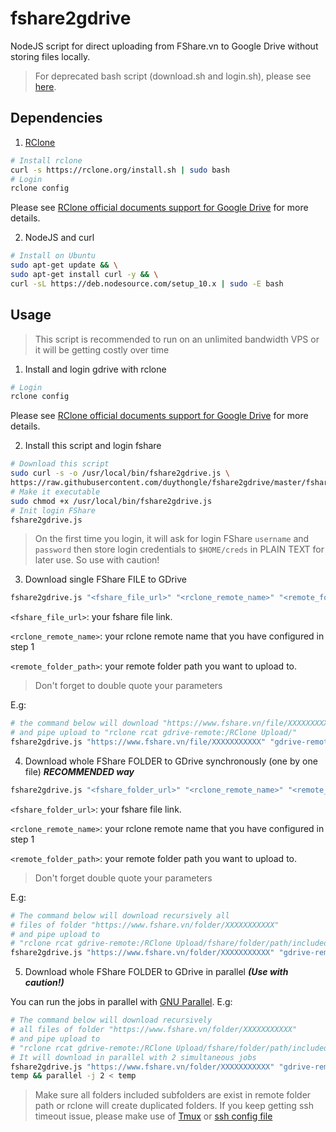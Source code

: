 # fshare2gdrive
NodeJS script for direct uploading from FShare.vn to Google Drive without storing files locally.
> For deprecated bash script (download.sh and login.sh), please see [here](https://github.com/duythongle/fshare2gdrive/blob/0cead7f9229fe6e54b2e9e81add0f6da4bdf453b/README.md).

## Dependencies

1. [RClone](https://rclone.org)

```bash
# Install rclone
curl -s https://rclone.org/install.sh | sudo bash
# Login
rclone config
```

Please see [RClone official documents support for Google Drive](https://rclone.org/drive/) for more details.

2. NodeJS and curl

``` bash
# Install on Ubuntu
sudo apt-get update && \
sudo apt-get install curl -y && \
curl -sL https://deb.nodesource.com/setup_10.x | sudo -E bash
```

## Usage

> This script is recommended to run on an unlimited bandwidth VPS or it will be getting costly over time

1. Install and login gdrive with rclone

``` bash
# Login
rclone config

```

Please see [RClone official documents support for Google Drive](https://rclone.org/drive/) for more details.

2. Install this script and login fshare

``` bash
# Download this script
sudo curl -s -o /usr/local/bin/fshare2gdrive.js \
https://raw.githubusercontent.com/duythongle/fshare2gdrive/master/fshare2gdrive.js
# Make it executable
sudo chmod +x /usr/local/bin/fshare2gdrive.js
# Init login FShare
fshare2gdrive.js

```

> On the first time you login, it will ask for login FShare `username` and `password` then store login credentials to `$HOME/creds` in PLAIN TEXT for later use. So use with caution!

3. Download single FShare FILE to GDrive

``` bash
fshare2gdrive.js "<fshare_file_url>" "<rclone_remote_name>" "<remote_folder_path>"

```

`<fshare_file_url>`: your fshare file link.

`<rclone_remote_name>`: your rclone remote name that you have configured in step 1

`<remote_folder_path>`: your remote folder path you want to upload to.
> Don't forget to double quote your parameters

E.g:

``` bash
# the command below will download "https://www.fshare.vn/file/XXXXXXXXXXX"
# and pipe upload to "rclone rcat gdrive-remote:/RClone Upload/"
fshare2gdrive.js "https://www.fshare.vn/file/XXXXXXXXXXX" "gdrive-remote" "/RClone Upload/"
```

4. Download whole FShare FOLDER to GDrive synchronously (one by one file) ***RECOMMENDED way***

``` bash
fshare2gdrive.js "<fshare_folder_url>" "<rclone_remote_name>" "<remote_folder_path>" | bash
```

`<fshare_folder_url>`: your fshare file link.

`<rclone_remote_name>`: your rclone remote name that you have configured in step 1

`<remote_folder_path>`: your remote folder path you want to upload to.
> Don't forget double quote your parameters

E.g:

``` bash
# The command below will download recursively all
# files of folder "https://www.fshare.vn/folder/XXXXXXXXXXX"
# and pipe upload to
# "rclone rcat gdrive-remote:/RClone Upload/fshare/folder/path/included/subfolder"
fshare2gdrive.js "https://www.fshare.vn/folder/XXXXXXXXXXX" "gdrive-remote" "/RClone Upload/" | bash

```

5. Download whole FShare FOLDER to GDrive in parallel ***(Use with caution!)***

You can run the jobs in parallel with [GNU Parallel](https://www.gnu.org/software/parallel/). E.g:

``` bash
# The command below will download recursively
# all files of folder "https://www.fshare.vn/folder/XXXXXXXXXXX"
# and pipe upload to
# "rclone rcat gdrive-remote:/RClone Upload/fshare/folder/path/included/subfolder"
# It will download in parallel with 2 simultaneous jobs
fshare2gdrive.js "https://www.fshare.vn/folder/XXXXXXXXXXX" "gdrive-remote" "/RClone Upload/" > \
temp && parallel -j 2 < temp

```

> Make sure all folders included subfolders are exist in remote folder path or rclone will create duplicated folders.
> If you keep getting ssh timeout issue, please make use of [Tmux](https://hackernoon.com/a-gentle-introduction-to-tmux-8d784c404340) or [ssh config file](https://stackoverflow.com/questions/25084288/keep-ssh-session-alive)

